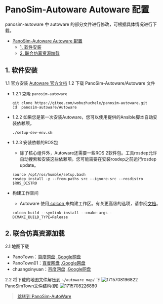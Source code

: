 # PanoSim-Autoware Autoware 配置
panosim-autoware 中 autoware 的部分文件进行修改，可根据具体情况进行下载。
- [PanoSim-Autoware Autoware 配置](#panosim-autoware-autoware-配置)
  - [1. 软件安装](#1-软件安装)
  - [2. 联合仿真资源加载](#2-联合仿真资源加载)

## 1. 软件安装
1.1 官方安装
[Autoware 官方文档](https://autowarefoundation.github.io/autoware-documentation/main/installation/autoware/source-installation/)
1.2 下载 PanoSim-Autoware/Autoware 文件
- 1.2.1 克隆 `panosim-autoware`
  ```
  git clone https://gitee.com/wobuzhuchele/panosim-autoware.git 
  cd  panosim-autoware/Autoware   
  ```
- 1.2.2 如果您是第一次安装Autoware，您可以使用提供的Ansible脚本自动安装依赖项。
  ```
  ./setup-dev-env.sh
  ```
- 1.2.3 安装依赖的ROS包
  -  除了核心组件外，Autoware还需要一些ROS 2软件包。工具rosdep允许自动搜索和安装这些依赖项。您可能需要在安装rosdep之前运行rosdep update。
  ```
  source /opt/ros/humble/setup.bash
  rosdep install -y --from-paths src --ignore-src --rosdistro $ROS_DISTRO
  ```


- 构建工作空间
  -  Autoware 使用[ colcon ](https://github.com/colcon)来构建工作区。有关更高级的选项，请参阅[文档](https://colcon.readthedocs.io/)。
  ```
  colcon build --symlink-install --cmake-args -DCMAKE_BUILD_TYPE=Release
  ```
## 2. 联合仿真资源加载
2.1 地图下载
-  PanoTown：[百度网盘](https://pan.baidu.com/s/1VFZAeYUMHnf3e7bIzeWhSQ?pwd=6666 ) ,[Google网盘](https://drive.google.com/file/d/1H6Bdx-QbLdIBiI6EwKdDeeo2LmG82I80/view?usp=drive_link)
-  PanoTown01：[百度网盘](https://pan.baidu.com/s/1TFAuMhIy0OUS5tVP2y0Y6g?pwd=6666 ) ,[Google网盘](https://drive.google.com/file/d/1FN79dmM9l_ufJIrOvu5NuICYLoZ5060m/view)
-  chuangxinyuan：[百度网盘](https://pan.baidu.com/s/1qyyCRSQSBe3n1p4-2MPF7g?pwd=6666) ,[Google网盘](https://drive.google.com/file/d/1AWFO6FQ2ia-yhUB0EP-1OJPtOVEUhJkv/view?usp=drive_link)
  
2.2 将下载的地图文件解压到 `~/autoware_map/` 下
![1715708196822](https://gitee.com/wobuzhuchele/panosim-autoware/raw/master/Document/image/PanoSim-AutoWare%20Autoware/1715708196822.png)
PanoSimTown文件结构(例)
![1715708226880](https://gitee.com/wobuzhuchele/panosim-autoware/raw/master/Document/image/PanoSim-AutoWare%20Autoware/1715708226880.png)

>[跳转到 PanoSim-AutoWare](./PanoSim-Autoware.md)
